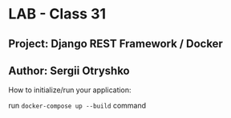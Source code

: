 # LAB - Class 31

## Project: Django REST Framework / Docker

## Author: Sergii Otryshko

How to initialize/run your application:

run `docker-compose up --build` command